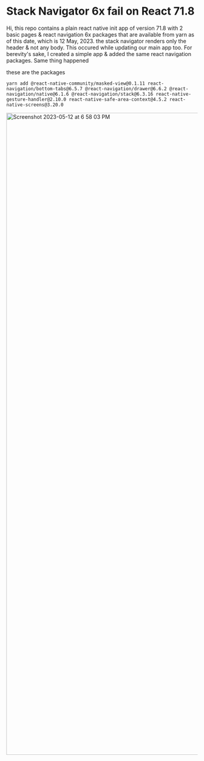 # Stack Navigator 6x fail on React 71.8

Hi, 
this repo contains a plain react native init app of version 71.8 with 2 basic pages & react navigation 6x packages that are available from yarn as of this date, which is 12 May, 2023. the stack navigator renders only the header & not any body. This occured while updating our main app too. For berevity's sake, I created a simple app & added the same react navigation packages. Same thing happened

these are the packages 

`yarn add @react-native-community/masked-view@0.1.11 react-navigation/bottom-tabs@6.5.7 @react-navigation/drawer@6.6.2 @react-navigation/native@6.1.6
@react-navigation/stack@6.3.16 react-native-gesture-handler@2.10.0 react-native-safe-area-context@4.5.2 react-native-screens@3.20.0`

<img width="1686" alt="Screenshot 2023-05-12 at 6 58 03 PM" src="https://github.com/kaiyes/stackNavigatorFail71/assets/5293742/0eb7adde-cca3-47f8-8b2f-c4a0b87434db">

